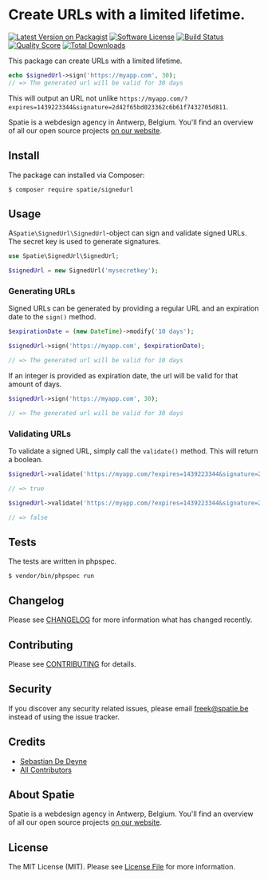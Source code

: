 # Create URLs with a limited lifetime.

[![Latest Version on Packagist](https://img.shields.io/packagist/v/spatie/signedurl.svg?style=flat-square)](https://packagist.org/packages/spatie/signedurl)
[![Software License](https://img.shields.io/badge/license-MIT-brightgreen.svg?style=flat-square)](LICENSE.md)
[![Build Status](https://img.shields.io/travis/spatie/signedurl/master.svg?style=flat-square)](https://travis-ci.org/spatie/signedurl)
[![Quality Score](https://img.shields.io/scrutinizer/g/spatie/signedurl.svg?style=flat-square)](https://scrutinizer-ci.com/g/spatie/signedurl)
[![Total Downloads](https://img.shields.io/packagist/dt/spatie/signedurl.svg?style=flat-square)](https://packagist.org/packages/spatie/signedurl)

This package can create URLs with a limited lifetime.

```php
echo $signedUrl->sign('https://myapp.com', 30);
// => The generated url will be valid for 30 days
```
This will output an URL not unlike `https://myapp.com/?expires=1439223344&signature=2d42f65bd023362c6b61f7432705d811`.

Spatie is a webdesign agency in Antwerp, Belgium. You'll find an overview of all
our open source projects [on our website](https://spatie.be/opensource).


## Install

The package can installed via Composer:
```
$ composer require spatie/signedurl
```

## Usage

A`Spatie\SignedUrl\SignedUrl`-object can sign and validate signed URLs. The secret key is used to
generate signatures.

```php
use Spatie\SignedUrl\SignedUrl;

$signedUrl = new SignedUrl('mysecretkey');
```

### Generating URLs

Signed URLs can be generated by providing a regular URL and an expiration date to the `sign()` method.

```php
$expirationDate = (new DateTime)->modify('10 days');

$signedUrl->sign('https://myapp.com', $expirationDate);

// => The generated url will be valid for 10 days
```

If an integer is provided as expiration date, the url will be valid for that amount of days.

```php
$signedUrl->sign('https://myapp.com', 30);

// => The generated url will be valid for 30 days
```

### Validating URLs

To validate a signed URL, simply call the `validate()` method. This will return a boolean.

```php
$signedUrl->validate('https://myapp.com/?expires=1439223344&signature=2d42f65bd023362c6b61f7432705d811');

// => true

$signedUrl->validate('https://myapp.com/?expires=1439223344&signature=2d42f65bd0-INVALID-23362c6b61f7432705d811');

// => false
```

## Tests

The tests are written in phpspec.

```
$ vendor/bin/phpspec run
```

## Changelog

Please see [CHANGELOG](CHANGELOG.md) for more information what has changed recently.

## Contributing

Please see [CONTRIBUTING](CONTRIBUTING.md) for details.

## Security

If you discover any security related issues, please email freek@spatie.be instead of using the issue tracker.

## Credits

- [Sebastian De Deyne](https://github.com/sebastiandedeyne)
- [All Contributors](../../contributors)

## About Spatie
Spatie is a webdesign agency in Antwerp, Belgium. You'll find an overview of all our open source projects [on our website](https://spatie.be/opensource).

## License

The MIT License (MIT). Please see [License File](LICENSE.md) for more information.
